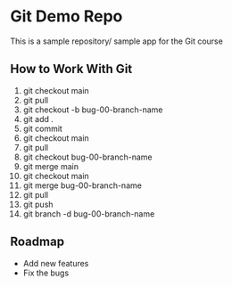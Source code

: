 # Git Demo Repo
This is a sample repository/ sample app for the Git course

## How to Work With Git
1. git checkout main
2. git pull
3. git checkout -b bug-00-branch-name 
4. git add . 
5. git commit 
6. git checkout main
7. git pull
8. git checkout bug-00-branch-name
9. git merge main
10. git checkout main
11. git merge bug-00-branch-name
12. git pull
13. git push
14. git branch -d bug-00-branch-name

## Roadmap
 * Add new features
 * Fix the bugs